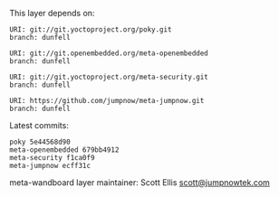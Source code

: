 This layer depends on:

    URI: git://git.yoctoproject.org/poky.git
    branch: dunfell

    URI: git://git.openembedded.org/meta-openembedded
    branch: dunfell

    URI: git://git.yoctoproject.org/meta-security.git
    branch: dunfell

    URI: https://github.com/jumpnow/meta-jumpnow.git
    branch: dunfell

Latest commits:

    poky 5e44568d90
    meta-openembedded 679bb4912
    meta-security f1ca0f9
    meta-jumpnow ecff31c

meta-wandboard layer maintainer: Scott Ellis <scott@jumpnowtek.com>
